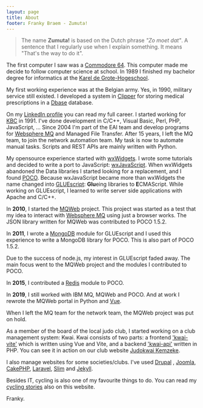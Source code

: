 ```yaml
---
layout: page
title: About
footer: Franky Braem - Zumuta!
---
```


> The name **Zumuta!** is based on the Dutch phrase *"Zo moet dat"*. A sentence that I 
> regularly use when I explain something. It means "That's the way to do it".

The first computer I saw was a [Commodore 64](http://en.wikipedia.org/wiki/Commodore_64).
This computer made me decide to follow computer science at school. In 1989 I
finished my bachelor degree for informatics at the [Karel de Grote-Hogeschool](http://www.kdg.be/kdg-in-english).

My first working experience was at the Belgian army. Yes, in 1990, military
service still existed. I developed a system in [Clipper](http://en.wikipedia.org/wiki/Clipper_(programming_language)) for storing medical
prescriptions in a [Dbase](http://en.wikipedia.org/wiki/DBASE) database.

On my [LinkedIn profile](http://be.linkedin.com/in/frankybraem/) you can read
my full career. I started working for [KBC](http://www.kbc.be) in 1991. I've
done development in C/C++, Visual Basic, Perl, PHP, JavaScript, ... Since 2004
I'm part of the EAI team and develop programs for [Websphere MQ](https://www.ibm.com/products/mq) 
and Managed File Transfer. After 15 years, I left the MQ team, to join the network
automation team. My task is now to automate manual tasks. Scripts and REST APIs
are mainly written with Python.

My opensource experience started with [wxWidgets](http://www.wxwidgets.org).
I wrote some tutorials and decided to write a port to JavaScript:
[wxJavaScript](http://www.wxjavascript.net). When wxWidgets abandoned
the Data libraries I started looking for a replacement, and I found [POCO](http://www.pocoproject.org).
Because wxJavaScript became more than wxWidgets the name changed into
 [GLUEscript](http://gluescript.sf.net): **Glu**eing libraries to **E**CMAScript.
While working on GLUEscript, I learned to write server side applications with
Apache and C/C++.

In **2010**, I started the [MQWeb](http://www.mqweb.org) project. This project was started
as a test that my idea to interact with [Websphere MQ](http://www-03.ibm.com/software/products/en/wmq)
using just a browser works. The JSON library written for MQWeb was contributed to POCO 1.5.2.

In **2011**, I wrote a [MongoDB](http://mongodb.org) module for GLUEscript and I used this experience
to write a MongoDB library for POCO. This is also part of POCO 1.5.2.

Due to the success of node.js, my interest in GLUEscript faded away. The
 main focus went to the MQWeb project and the modules I contributed to POCO.

In **2015**, I contributed a [Redis](http://redis.io) module to POCO.

In **2019**, I still worked with IBM MQ, MQWeb and POCO. And at work I rewrote the
MQWeb portal in Python and [Vue](https://vuejs.org/).

When I left the MQ team for the network team, the MQWeb project was put on hold.

As a member of the board of the local judo club, I started working on a club
management system: Kwai. Kwai consists of two parts: a frontend ['kwai-vite'](https://github.com/fbraem/kwai-vite)
which is written using Vue and Vite, and a backend ['kwai-api'](https://github.com/fbraem/kwai-api) written in PHP.
You can see it in action on our club website [Judokwai Kemzeke](https://www.judokwaikemzeke.be).

I also manage websites for some societies/clubs. I've used [Drupal](http://www.drupal.org)
, [Joomla](http://www.joomla.org), [CakePHP](http://www.cakephp.org),
[Laravel](http://laravel.com), [Slim](https://www.slimframework.com/) and [Jekyll](http://www.jekyllrb.com).

Besides IT, cycling is also one of my favourite things to do. You can read
my [cycling stories](/cycling) also on this website.

Franky.
